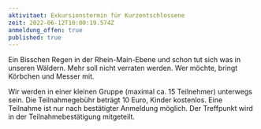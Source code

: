 ```yaml
---
aktivitaet: Exkursionstermin für Kurzentschlossene
zeit: 2022-06-12T10:00:19.574Z
anmeldung_offen: true
published: true
---
```

Ein Bisschen Regen in der Rhein-Main-Ebene und schon tut sich was in unseren Wäldern. Mehr soll nicht verraten werden. Wer möchte, bringt Körbchen und Messer mit.

Wir werden in einer kleinen Gruppe (maximal ca. 15 Teilnehmer) unterwegs sein. Die Teilnahmegebühr beträgt 10 Euro, Kinder kostenlos. Eine Teilnahme ist nur nach bestätigter Anmeldung möglich. Der Treffpunkt wird in der Teilnahmebestätigung mitgeteilt.
